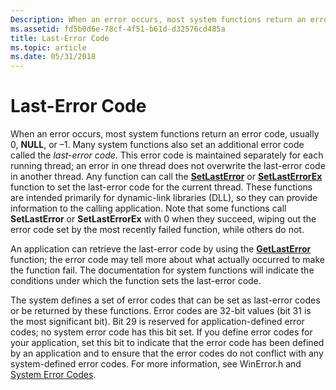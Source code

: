 ```yaml
---
Description: When an error occurs, most system functions return an error code, usually 0, NULL, or &\#8211;1.
ms.assetid: fd5b0d6e-78cf-4f51-b61d-d32576cd485a
title: Last-Error Code
ms.topic: article
ms.date: 05/31/2018
---
```


# Last-Error Code

When an error occurs, most system functions return an error code, usually 0, **NULL**, or –1. Many system functions also set an additional error code called the *last-error code*. This error code is maintained separately for each running thread; an error in one thread does not overwrite the last-error code in another thread. Any function can call the [**SetLastError**](/windows/win32/api/errhandlingapi/nf-errhandlingapi-setlasterror) or [**SetLastErrorEx**](/windows/desktop/api/Winuser/nf-winuser-setlasterrorex) function to set the last-error code for the current thread. These functions are intended primarily for dynamic-link libraries (DLL), so they can provide information to the calling application. Note that some functions call **SetLastError** or **SetLastErrorEx** with 0 when they succeed, wiping out the error code set by the most recently failed function, while others do not.

An application can retrieve the last-error code by using the [**GetLastError**](/windows/win32/api/errhandlingapi/nf-errhandlingapi-getlasterror) function; the error code may tell more about what actually occurred to make the function fail. The documentation for system functions will indicate the conditions under which the function sets the last-error code.

The system defines a set of error codes that can be set as last-error codes or be returned by these functions. Error codes are 32-bit values (bit 31 is the most significant bit). Bit 29 is reserved for application-defined error codes; no system error code has this bit set. If you define error codes for your application, set this bit to indicate that the error code has been defined by an application and to ensure that the error codes do not conflict with any system-defined error codes. For more information, see WinError.h and [System Error Codes](system-error-codes.md).

 

 